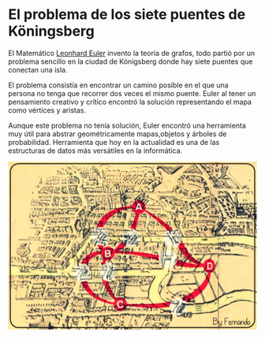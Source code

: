 # El problema de los siete puentes de Köningsberg

El Matemático [Leonhard Euler](..\Mencion\Leonhard_Euler.md) invento la teoría de grafos, todo partió por un problema sencillo en la ciudad de Königsberg donde hay siete puentes que conectan una isla.

El problema consistía en encontrar un camino posible en el que una persona no tenga que recorrer dos veces el mismo puente. Euler al tener un pensamiento creativo y crítico encontró la solución representando el mapa como vértices y aristas.

Aunque este problema no tenía solución, Euler encontró una herramienta muy útil para abstrar geométricamente mapas,objetos y árboles de probabilidad. Herramienta que hoy en la actualidad es una de las estructuras de datos más versátiles en la informática.

![Puentes de Köningsberg](puentes.png)
